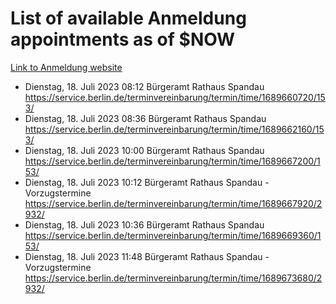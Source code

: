 # List of available Anmeldung appointments as of $NOW
[Link to Anmeldung website](https://service.berlin.de/terminvereinbarung/termin/tag.php?termin=1&anliegen[]=120686&dienstleisterlist=122210,122217,327316,122219,327312,122227,327314,122231,327346,122243,327348,122254,122252,329742,122260,329745,122262,329748,122271,327278,122273,327274,122277,327276,330436,122280,327294,122282,327290,122284,327292,122291,327270,122285,327266,122286,327264,122296,327268,150230,329760,122297,327286,122294,327284,122312,329763,122314,329775,122304,327330,122311,327334,122309,327332,317869,122281,327352,122279,329772,122283,122276,327324,122274,327326,122267,329766,122246,327318,122251,327320,122257,327322,122208,327298,122226,327300&herkunft=http%3A%2F%2Fservice.berlin.de%2Fdienstleistung%2F120686%2F)
- Dienstag, 18. Juli 2023 08:12 Bürgeramt Rathaus Spandau https://service.berlin.de/terminvereinbarung/termin/time/1689660720/153/
- Dienstag, 18. Juli 2023 08:36 Bürgeramt Rathaus Spandau https://service.berlin.de/terminvereinbarung/termin/time/1689662160/153/
- Dienstag, 18. Juli 2023 10:00 Bürgeramt Rathaus Spandau https://service.berlin.de/terminvereinbarung/termin/time/1689667200/153/
- Dienstag, 18. Juli 2023 10:12 Bürgeramt Rathaus Spandau - Vorzugstermine https://service.berlin.de/terminvereinbarung/termin/time/1689667920/2932/
- Dienstag, 18. Juli 2023 10:36 Bürgeramt Rathaus Spandau https://service.berlin.de/terminvereinbarung/termin/time/1689669360/153/
- Dienstag, 18. Juli 2023 11:48 Bürgeramt Rathaus Spandau - Vorzugstermine https://service.berlin.de/terminvereinbarung/termin/time/1689673680/2932/
